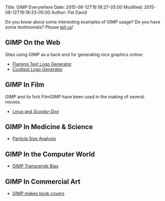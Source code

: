 Title: GIMP Everywhere
Date: 2015-08-12T16:18:27-05:00
Modified: 2015-08-12T16:18:33-05:00
Author: Pat David



Do you know about some interesting examples of GIMP usage? Do you have some testimonials? Please [tell us](/webmasters.html)!

## GIMP On the Web

Sites using GIMP as a back-end for generating nice graphics online:

*   [Flaming Text Logo Generator](http://www.flamingtext.com/)
*   [Cooltext Logo Generator](http://www.cooltext.com/)

## GIMP In Film

GIMP and its fork FilmGIMP have been used in the making of several movies.

*   [Linux and _Scooby-Doo_](http://www.linuxjournal.com/article.php?sid=6148)

## GIMP In Medicine & Science

*   [Particle Size Analysis](http://lists.xcf.berkeley.edu/lists/gimp-developer/2001-August/005513.html)

## GIMP In the Computer World

*   [GIMP Transcends Bias](http://www.advogato.org/article/550.html)

## GIMP In Commercial Art

*   [GIMP makes book covers](http://lists.xcf.berkeley.edu/lists/gimp-user/2002-June/004709.html)

